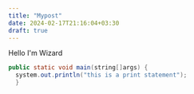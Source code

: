 ```yaml
---
title: "Mypost"
date: 2024-02-17T21:16:04+03:30
draft: true
---
```


Hello
I'm Wizard

```java
public static void main(string[]args) {
  system.out.println("this is a print statement");
  }
```
